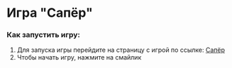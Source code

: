 # Игра "Сапёр"

### Как запустить игру:
1. Для запуска игры перейдите на страницу с игрой по ссылке: [Сапёр](https://drugoi222-coder.github.io/Sapper/ "Переход на игру")
2. Чтобы начать игру, нажмите на смайлик